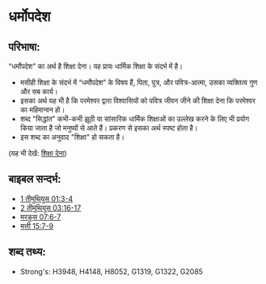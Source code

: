 # धर्मोपदेश #

## परिभाषा: ##

“धर्मोपदेश” का अर्थ है शिक्षा देना। यह प्रायः धार्मिक शिक्षा के संदर्भ में है।

* मसीही शिक्षा के संदर्भ में “धर्मोपदेश” के विषय हैं, पिता, पुत्र, और पवित्र-आत्मा, उसका व्यक्तित्व गुण और सब कार्य।
* इसका अर्थ यह भी है कि परमेश्वर द्वारा विश्वासियों को पवित्र जीवन जीने की शिक्षा देना कि परमेश्वर का महिमान्वन हो।
* शब्द "सिद्धांत" कभी-कभी झूठी या सांसारिक धार्मिक शिक्षाओं का उल्लेख करने के लिए भी प्रयोग किया जाता है जो मनुष्यों से आते हैं। प्रकरण से इसका अर्थ स्पष्ट होता है।
* इस शब्द का अनुवाद "शिक्षा" हो सकता है।

(यह भी देखें: [शिक्षा देना](../other/teach.md))

## बाइबल सन्दर्भ: ##

* [1 तीमुथियुस 01:3-4](rc://en/tn/help/1ti/01/03)
* [2 तीमुथियुस 03:16-17](rc://en/tn/help/2ti/03/16)
* [मरकुस 07:6-7](rc://en/tn/help/mrk/07/06)
* [मत्ती 15:7-9](rc://en/tn/help/mat/15/07)

## शब्द तथ्य: ##

* Strong's: H3948, H4148, H8052, G1319, G1322, G2085
